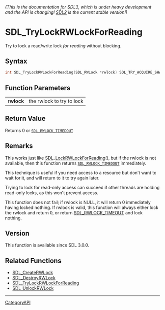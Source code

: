 ###### (This is the documentation for SDL3, which is under heavy development and the API is changing! [SDL2](https://wiki.libsdl.org/SDL2/) is the current stable version!)
# SDL_TryLockRWLockForReading

Try to lock a read/write lock _for reading_ without blocking.

## Syntax

```c
int SDL_TryLockRWLockForReading(SDL_RWLock *rwlock) SDL_TRY_ACQUIRE_SHARED(0, rwlock);

```

## Function Parameters

|                |                           |
| -------------- | ------------------------- |
| **rwlock**     | the rwlock to try to lock |

## Return Value

Returns 0 or [`SDL_RWLOCK_TIMEDOUT`](SDL_RWLOCK_TIMEDOUT)

## Remarks

This works just like
[SDL_LockRWLockForReading](SDL_LockRWLockForReading)(), but if the rwlock
is not available, then this function returns
[`SDL_RWLOCK_TIMEDOUT`](SDL_RWLOCK_TIMEDOUT) immediately.

This technique is useful if you need access to a resource but don't want to
wait for it, and will return to it to try again later.

Trying to lock for read-only access can succeed if other threads are
holding read-only locks, as this won't prevent access.

This function does not fail; if rwlock is NULL, it will return 0
immediately having locked nothing. If rwlock is valid, this function will
always either lock the rwlock and return 0, or return
[SDL_RWLOCK_TIMEOUT](SDL_RWLOCK_TIMEOUT) and lock nothing.

## Version

This function is available since SDL 3.0.0.

## Related Functions

* [SDL_CreateRWLock](SDL_CreateRWLock)
* [SDL_DestroyRWLock](SDL_DestroyRWLock)
* [SDL_TryLockRWLockForReading](SDL_TryLockRWLockForReading)
* [SDL_UnlockRWLock](SDL_UnlockRWLock)

----
[CategoryAPI](CategoryAPI)


